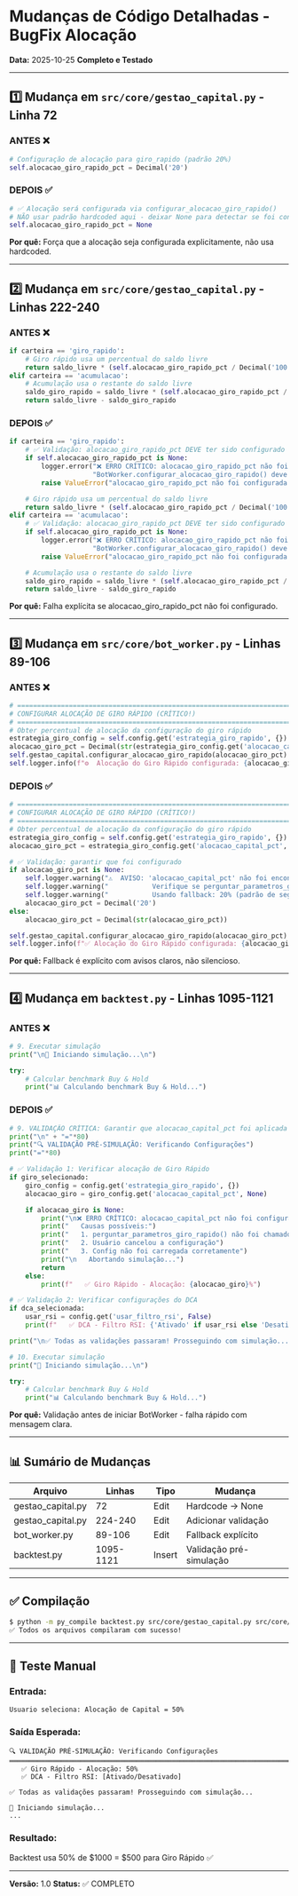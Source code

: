 # Mudanças de Código Detalhadas - BugFix Alocação

**Data:** 2025-10-25
**Completo e Testado**

---

## 1️⃣ Mudança em `src/core/gestao_capital.py` - Linha 72

### ANTES ❌
```python
# Configuração de alocação para giro_rapido (padrão 20%)
self.alocacao_giro_rapido_pct = Decimal('20')
```

### DEPOIS ✅
```python
# ✅ Alocação será configurada via configurar_alocacao_giro_rapido()
# NÃO usar padrão hardcoded aqui - deixar None para detectar se foi configurado
self.alocacao_giro_rapido_pct = None
```

**Por quê:** Força que a alocação seja configurada explicitamente, não usa hardcoded.

---

## 2️⃣ Mudança em `src/core/gestao_capital.py` - Linhas 222-240

### ANTES ❌
```python
if carteira == 'giro_rapido':
    # Giro rápido usa um percentual do saldo livre
    return saldo_livre * (self.alocacao_giro_rapido_pct / Decimal('100'))
elif carteira == 'acumulacao':
    # Acumulação usa o restante do saldo livre
    saldo_giro_rapido = saldo_livre * (self.alocacao_giro_rapido_pct / Decimal('100'))
    return saldo_livre - saldo_giro_rapido
```

### DEPOIS ✅
```python
if carteira == 'giro_rapido':
    # ✅ Validação: alocacao_giro_rapido_pct DEVE ter sido configurado
    if self.alocacao_giro_rapido_pct is None:
        logger.error("❌ ERRO CRÍTICO: alocacao_giro_rapido_pct não foi configurada! "
                     "BotWorker.configurar_alocacao_giro_rapido() deve ser chamado durante inicialização.")
        raise ValueError("alocacao_giro_rapido_pct não foi configurada - impossível alocar capital")

    # Giro rápido usa um percentual do saldo livre
    return saldo_livre * (self.alocacao_giro_rapido_pct / Decimal('100'))
elif carteira == 'acumulacao':
    # ✅ Validação: alocacao_giro_rapido_pct DEVE ter sido configurado
    if self.alocacao_giro_rapido_pct is None:
        logger.error("❌ ERRO CRÍTICO: alocacao_giro_rapido_pct não foi configurada! "
                     "BotWorker.configurar_alocacao_giro_rapido() deve ser chamado durante inicialização.")
        raise ValueError("alocacao_giro_rapido_pct não foi configurada - impossível alocar capital")

    # Acumulação usa o restante do saldo livre
    saldo_giro_rapido = saldo_livre * (self.alocacao_giro_rapido_pct / Decimal('100'))
    return saldo_livre - saldo_giro_rapido
```

**Por quê:** Falha explícita se alocacao_giro_rapido_pct não foi configurado.

---

## 3️⃣ Mudança em `src/core/bot_worker.py` - Linhas 89-106

### ANTES ❌
```python
# ===========================================================================
# CONFIGURAR ALOCAÇÃO DE GIRO RÁPIDO (CRÍTICO!)
# ===========================================================================
# Obter percentual de alocação da configuração do giro rápido
estrategia_giro_config = self.config.get('estrategia_giro_rapido', {})
alocacao_giro_pct = Decimal(str(estrategia_giro_config.get('alocacao_capital_pct', 20)))
self.gestao_capital.configurar_alocacao_giro_rapido(alocacao_giro_pct)
self.logger.info(f"⚙️  Alocação do Giro Rápido configurada: {alocacao_giro_pct}% do saldo livre")
```

### DEPOIS ✅
```python
# ===========================================================================
# CONFIGURAR ALOCAÇÃO DE GIRO RÁPIDO (CRÍTICO!)
# ===========================================================================
# Obter percentual de alocação da configuração do giro rápido
estrategia_giro_config = self.config.get('estrategia_giro_rapido', {})
alocacao_giro_pct = estrategia_giro_config.get('alocacao_capital_pct', None)

# ✅ Validação: garantir que foi configurado
if alocacao_giro_pct is None:
    self.logger.warning("⚠️  AVISO: 'alocacao_capital_pct' não foi encontrado em config['estrategia_giro_rapido']")
    self.logger.warning("           Verifique se perguntar_parametros_giro_rapido() foi chamado em backtest.py")
    self.logger.warning("           Usando fallback: 20% (padrão de segurança)")
    alocacao_giro_pct = Decimal('20')
else:
    alocacao_giro_pct = Decimal(str(alocacao_giro_pct))

self.gestao_capital.configurar_alocacao_giro_rapido(alocacao_giro_pct)
self.logger.info(f"✅ Alocação do Giro Rápido configurada: {alocacao_giro_pct}% do saldo livre")
```

**Por quê:** Fallback é explícito com avisos claros, não silencioso.

---

## 4️⃣ Mudança em `backtest.py` - Linhas 1095-1121

### ANTES ❌
```python
# 9. Executar simulação
print("\n🚀 Iniciando simulação...\n")

try:
    # Calcular benchmark Buy & Hold
    print("📊 Calculando benchmark Buy & Hold...")
```

### DEPOIS ✅
```python
# 9. VALIDAÇÃO CRÍTICA: Garantir que alocacao_capital_pct foi aplicada
print("\n" + "="*80)
print("🔍 VALIDAÇÃO PRÉ-SIMULAÇÃO: Verificando Configurações")
print("="*80)

# ✅ Validação 1: Verificar alocação de Giro Rápido
if giro_selecionado:
    giro_config = config.get('estrategia_giro_rapido', {})
    alocacao_giro = giro_config.get('alocacao_capital_pct', None)

    if alocacao_giro is None:
        print("\n❌ ERRO CRÍTICO: alocacao_capital_pct não foi configurada para Giro Rápido!")
        print("   Causas possíveis:")
        print("   1. perguntar_parametros_giro_rapido() não foi chamado")
        print("   2. Usuário cancelou a configuração")
        print("   3. Config não foi carregada corretamente")
        print("\n   Abortando simulação...")
        return
    else:
        print(f"   ✅ Giro Rápido - Alocação: {alocacao_giro}%")

# ✅ Validação 2: Verificar configurações do DCA
if dca_selecionada:
    usar_rsi = config.get('usar_filtro_rsi', False)
    print(f"   ✅ DCA - Filtro RSI: {'Ativado' if usar_rsi else 'Desativado'}")

print("\n✅ Todas as validações passaram! Prosseguindo com simulação...\n")

# 10. Executar simulação
print("🚀 Iniciando simulação...\n")

try:
    # Calcular benchmark Buy & Hold
    print("📊 Calculando benchmark Buy & Hold...")
```

**Por quê:** Validação antes de iniciar BotWorker - falha rápido com mensagem clara.

---

## 📊 Sumário de Mudanças

| Arquivo | Linhas | Tipo | Mudança |
|---------|--------|------|---------|
| gestao_capital.py | 72 | Edit | Hardcode → None |
| gestao_capital.py | 224-240 | Edit | Adicionar validação |
| bot_worker.py | 89-106 | Edit | Fallback explícito |
| backtest.py | 1095-1121 | Insert | Validação pré-simulação |

---

## ✅ Compilação

```bash
$ python -m py_compile backtest.py src/core/gestao_capital.py src/core/bot_worker.py
✅ Todos os arquivos compilaram com sucesso!
```

---

## 🧪 Teste Manual

### Entrada:
```
Usuario seleciona: Alocação de Capital = 50%
```

### Saída Esperada:
```
🔍 VALIDAÇÃO PRÉ-SIMULAÇÃO: Verificando Configurações
════════════════════════════════════════════════════════════════════════════
   ✅ Giro Rápido - Alocação: 50%
   ✅ DCA - Filtro RSI: [Ativado/Desativado]

✅ Todas as validações passaram! Prosseguindo com simulação...

🚀 Iniciando simulação...
...
```

### Resultado:
Backtest usa 50% de $1000 = $500 para Giro Rápido ✅

---

**Versão:** 1.0
**Status:** ✅ COMPLETO

